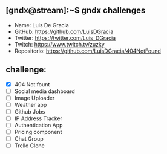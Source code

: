 ## [gndx@stream]:~$ gndx challenges

- Name: Luis De Gracia
- GitHub: https://github.com/LuisDGracia
- Twitter: https://twitter.com/Luis_DGracia
- Twitch: https://www.twitch.tv/zuzky
- Repositorio: https://github.com/LuisDGracia/404NotFound

## challenge:
  - [x] 404 Not fount
  - [ ] Social media dashboard
  - [ ] Image Uploader
  - [ ] Weather app
  - [ ] Github Jobs
  - [ ] IP Address Tracker
  - [ ] Authentication App
  - [ ] Pricing component
  - [ ] Chat Group
  - [ ] Trello Clone
